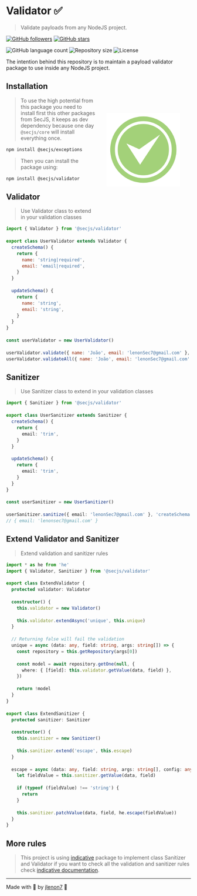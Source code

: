 # Validator ✅

> Validate payloads from any NodeJS project.

[![GitHub followers](https://img.shields.io/github/followers/jlenon7.svg?style=social&label=Follow&maxAge=2592000)](https://github.com/jlenon7?tab=followers)
[![GitHub stars](https://img.shields.io/github/stars/secjs/validator.svg?style=social&label=Star&maxAge=2592000)](https://github.com/secjs/validator/stargazers/)

<p>
  <img alt="GitHub language count" src="https://img.shields.io/github/languages/count/secjs/validator?style=for-the-badge&logo=appveyor">

  <img alt="Repository size" src="https://img.shields.io/github/repo-size/secjs/validator?style=for-the-badge&logo=appveyor">

  <img alt="License" src="https://img.shields.io/badge/license-MIT-brightgreen?style=for-the-badge&logo=appveyor">
</p>

The intention behind this repository is to maintain a payload validator package to use inside any NodeJS project.

<img src=".github/validator.png" width="200px" align="right" hspace="30px" vspace="100px">

## Installation

> To use the high potential from this package you need to install first this other packages from SecJS,
> it keeps as dev dependency because one day `@secjs/core` will install everything once.

```bash
npm install @secjs/exceptions
```

> Then you can install the package using:

```bash
npm install @secjs/validator
```

## Validator

> Use Validator class to extend in your validation classes

```js
import { Validator } from '@secjs/validator'

export class UserValidator extends Validator {
  createSchema() {
    return {
      name: 'string|required',
      email: 'email|required',
    }
  }

  updateSchema() {
    return {
      name: 'string',
      email: 'string',
    }
  }
}

const userValidator = new UserValidator()

userValidator.validate({ name: 'João', email: 'lenonSec7@gmail.com' }, 'createSchema') // Return on first error or undefined
userValidator.validateAll({ name: 'João', email: 'lenonSec7@gmail.com' }, 'updateSchema') // Return all errors or undefined
```

## Sanitizer

> Use Sanitizer class to extend in your validation classes

```ts
import { Sanitizer } from '@secjs/validator'

export class UserSanitizer extends Sanitizer {
  createSchema() {
    return {
      email: 'trim',
    }
  }

  updateSchema() {
    return {
      email: 'trim',
    }
  }
}

const userSanitizer = new UserSanitizer()

userSanitizer.sanitize({ email: 'lenonSec7@gmail.com' }, 'createSchema') // Return the object with sanitizations implemented
// { email: 'lenonsec7@gmail.com' }
```

## Extend Validator and Sanitizer

> Extend validation and sanitizer rules

```ts
import * as he from 'he'
import { Validator, Sanitizer } from '@secjs/validator'

export class ExtendValidator {
  protected validator: Validator
  
  constructor() {
    this.validator = new Validator()
    
    this.validator.extendAsync('unique', this.unique)
  }

  // Returning false will fail the validation
  unique = async (data: any, field: string, args: string[]) => {
    const repository = this.getRepository(args[0])

    const model = await repository.getOne(null, {
      where: { [field]: this.validator.getValue(data, field) },
    })

    return !model
  }
}

export class ExtendSanitizer {
  protected sanitizer: Sanitizer

  constructor() {
    this.sanitizer = new Sanitizer()

    this.sanitizer.extend('escape', this.escape)
  }

  escape = async (data: any, field: string, args: string[], config: any) => {
    let fieldValue = this.sanitizer.getValue(data, field)
    
    if (typeof (fieldValue) !== 'string') {
      return
    }

    this.sanitizer.patchValue(data, field, he.escape(fieldValue))
  }
}
```

## More rules

> This project is using [indicative](https://github.com/poppinss/indicative) package to implement 
> class Sanitizer and Validator if you want to check all the validation and sanitizer rules check
> [indicative documentation](https://indicative.adonisjs.com/).

---

Made with 🖤 by [jlenon7](https://github.com/jlenon7) :wave:
